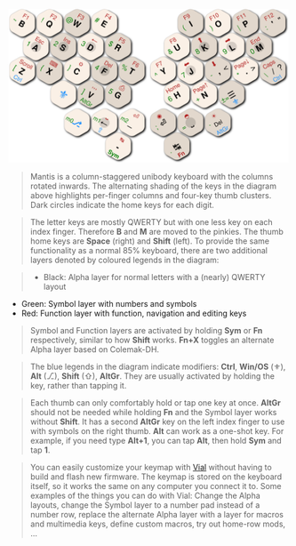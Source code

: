 ![Keymap](./assets/keymap.svg)

>Mantis is a column-staggered unibody keyboard with the columns rotated inwards. The alternating shading of the keys in the diagram above highlights per-finger columns and four-key thumb clusters. Dark circles indicate the home keys for each digit.

>The letter keys are mostly QWERTY but with one less key on each index finger. Therefore **B** and **M** are moved to the pinkies. The thumb home keys are **Space** (right) and **Shift** (left). To provide the same functionality as a normal 85% keyboard, there are two additional layers denoted by coloured legends in the diagram:

>- Black: Alpha layer for normal letters with a (nearly) QWERTY layout
- Green: Symbol layer with numbers and symbols
- Red: Function layer with function, navigation and editing keys

>Symbol and Function layers are activated by holding **Sym** or **Fn** respectively, similar to how **Shift** works. **Fn+X** toggles an alternate Alpha layer based on Colemak-DH.

>The blue legends in the diagram indicate modifiers: **Ctrl**, **Win/OS** (⚜), **Alt** (⎇), **Shift** (⇧), **AltGr**. They are usually activated by holding the key, rather than tapping it.

>Each thumb can only comfortably hold or tap one key at once. **AltGr** should not be needed while holding **Fn** and the Symbol layer works without **Shift**. It has a second **AltGr** key on the left index finger to use with symbols on the right thumb. **Alt** can work as a one-shot key. For example, if you need type **Alt+1**, you can tap **Alt**, then hold **Sym** and tap **1**.

>You can easily customize your keymap with [Vial](https://get.vial.today/) without having to build and flash new firmware. The keymap is stored on the keyboard itself, so it works the same on any computer you connect it to. Some examples of the things you can do with Vial: Change the Alpha layouts, change the Symbol layer to a number pad instead of a number row, replace the alternate Alpha layer with a layer for macros and multimedia keys, define custom macros, try out home-row mods, ...